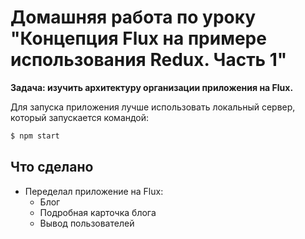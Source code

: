 # Домашняя работа по уроку "Концепция Flux на примере использования Redux. Часть 1"

**Задача: изучить архитектуру организации приложения на Flux.**

Для запуска приложения лучше использовать локальный сервер, который запускается командой:

```bash
$ npm start
```

## Что сделано

* Переделал приложение на Flux:
    * Блог
    * Подробная карточка блога
    * Вывод пользователей